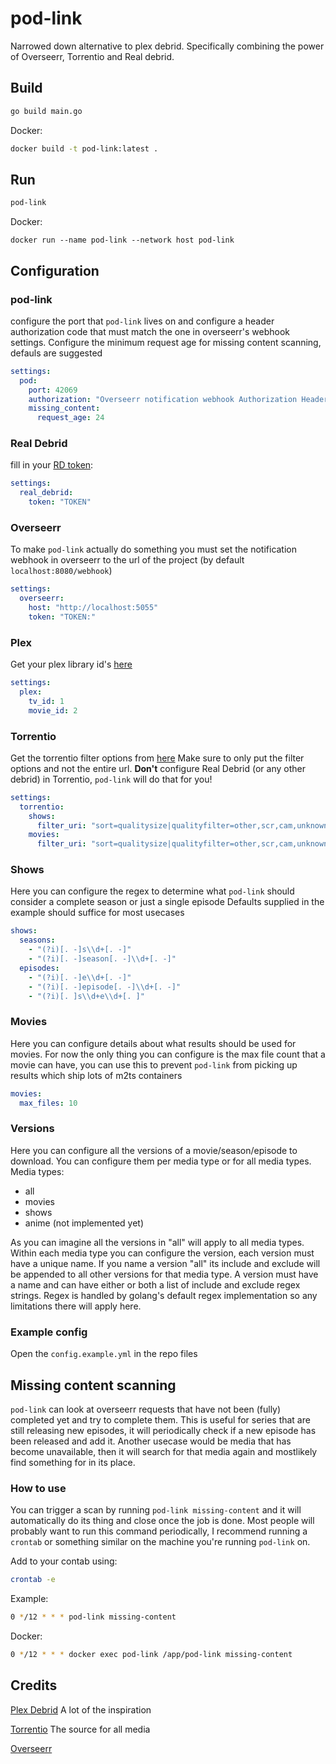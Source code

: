 # pod-link
Narrowed down alternative to plex debrid. Specifically combining the power of Overseerr, Torrentio and Real debrid.
## Build
```sh
go build main.go
```
Docker:
```sh
docker build -t pod-link:latest .
```

## Run
```sh
pod-link
```
Docker:
```
docker run --name pod-link --network host pod-link
```

## Configuration
### pod-link
configure the port that `pod-link` lives on and configure a header authorization code that must match the one in overseerr's webhook settings. Configure the minimum request age for missing content scanning, defauls are suggested

```yml
settings:
  pod:
    port: 42069
    authorization: "Overseerr notification webhook Authorization Header"
    missing_content:
      request_age: 24
```

### Real Debrid
fill in your [RD token](https://real-debrid.com/apitoken):
```yml
settings:
  real_debrid:
    token: "TOKEN"
```

### Overseerr
To make `pod-link` actually do something you must set the notification webhook in overseerr to the url of the project (by default `localhost:8080/webhook`)
```yml
settings:
  overseerr:
    host: "http://localhost:5055"
    token: "TOKEN:"
```

### Plex
Get your plex library id's [here](https://plex.tv/devices.xml)
```yml
settings:
  plex:
    tv_id: 1
    movie_id: 2
```

### Torrentio
Get the torrentio filter options from [here](https://torrentio.strem.fun/configure)
Make sure to only put the filter options and not the entire url.
**Don't** configure Real Debrid (or any other debrid) in Torrentio, `pod-link` will do that for you!
```yml
settings:
  torrentio:
    shows:
      filter_uri: "sort=qualitysize|qualityfilter=other,scr,cam,unknown"
    movies:
      filter_uri: "sort=qualitysize|qualityfilter=other,scr,cam,unknown"
```

### Shows
Here you can configure the regex to determine what `pod-link` should consider a complete season or just a single episode
Defaults supplied in the example should suffice for most usecases
```yml
shows:
  seasons:
    - "(?i)[. -]s\\d+[. -]"
    - "(?i)[. -]season[. -]\\d+[. -]"
  episodes:
    - "(?i)[. -]e\\d+[. -]"
    - "(?i)[. -]episode[. -]\\d+[. -]"
    - "(?i)[. ]s\\d+e\\d+[. ]"
```

### Movies
Here you can configure details about what results should be used for movies. For now the only thing you can configure is the max file count that a movie can have, you can use this to prevent `pod-link` from picking up results which ship lots of m2ts containers
```yml
movies:
  max_files: 10
```

### Versions
Here you can configure all the versions of a movie/season/episode to download.
You can configure them per media type or for all media types.
Media types:
- all
- movies
- shows
- anime (not implemented yet)

As you can imagine all the versions in "all" will apply to all media types.
Within each media type you can configure the version, each version must have a unique name.
If you name a version "all" its include and exclude will be appended to all other versions for that media type.
A version must have a name and can have either or both a list of include and exclude regex strings.
Regex is handled by golang's default regex implementation so any limitations there will apply here.

### Example config
Open the `config.example.yml` in the repo files

## Missing content scanning
`pod-link` can look at overseerr requests that have not been (fully) completed yet and try to complete them. This is useful for series that are still releasing new episodes, it will periodically check if a new episode has been released and add it. Another usecase would be media that has become unavailable, then it will search for that media again and mostlikely find something for in its place.

### How to use
You can trigger a scan by running `pod-link missing-content` and it will automatically do its thing and close once the job is done. Most people will probably want to run this command periodically, I recommend running a `crontab` or something similar on the machine you're running `pod-link` on.

Add to your contab using:
```sh
crontab -e
```

Example:
```sh
0 */12 * * * pod-link missing-content
```
Docker:
```sh
0 */12 * * * docker exec pod-link /app/pod-link missing-content
```


## Credits
[Plex Debrid](https://github.com/itsToggle/plex_debrid/) A lot of the inspiration

[Torrentio](https://github.com/TheBeastLT/torrentio-scraper) The source for all media

[Overseerr](https://github.com/sct/overseerr)
